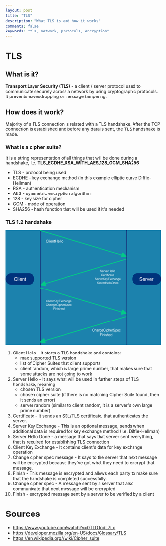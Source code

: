 ```yaml
---
layout: post
title: "TLS"
description: "What TLS is and how it works"
comments: false
keywords: "tls, network, protocols, encryption"
---
```

# TLS

## What  is it? 

**Transport Layer Security (TLS)** - a client / server protocol used to communicate securely across a network by using cryptographic protocols. It prevents eavesdropping or message tampering. 

## How does it work? 

Majority of a TLS connection is related with a TLS handshake. After the TCP connection is established and before any data is sent, the TLS handshake is made. 

### What is a cipher suite? 

It is a string representation of all things that will be done during a handshake, I.e. **TLS_ECDHE_RSA_WITH_AES_128_GCM_SHA256** 
- TLS - protocol being used
- ECDHE - key exchange method (in this example elliptic curve Diffie-Hellman)
- RSA - authentication mechanism
- AES  - symmetric encryption algorithm 
- 128 - key size for cipher 
- GCM - mode of operation
- SHA256 - hash function that will be used if it's needed

### TLS 1.2 handshake

![TLS handshake diagram](/assets/images/TLS_handshake_diagram.png)

1. Client Hello - It starts a TLS handshake and contains:
	- max supported TLS version 
	- list of Cipher Suites that client supports
	- client random, which is large prime number, that makes sure that some attacks are not going to work 
2. Server Hello - It says what will be used in further steps of TLS handshake, meaning
	- chosen TLS version
	- chosen cipher suite (if there is no matching Cipher Suite found, then it sends an error)
	- server random (similar to client random, it is a server's own large prime number) 
3. Certificate - It sends an SSL/TLS certificate, that authenticates the server. 
4. Server Key Exchange - This is an optional message, sends when additional data is required for key exchange method (I.e. Diffie-Hellman) 
5. Server Hello Done - a message that says that server sent everything, that is required for establishing TLS connection 
6. Client Key Exchange - It contains client's data for key exchange operation
7. Change cipher spec message - It says to the server that next message will be encrypted because they've got what they need to encrypt that message. 
8. Finish - This message is encrypted and allows each party to make sure that the handshake is completed successfully. 
9. Change cipher spec - A message sent by a server that also communicate that next message will be encrypted
10. Finish - encrypted message sent by a server to be verified by a client 



# Sources
- https://www.youtube.com/watch?v=0TLDTodL7Lc
- https://developer.mozilla.org/en-US/docs/Glossary/TLS
- https://en.wikipedia.org//wiki/Cipher_suite
